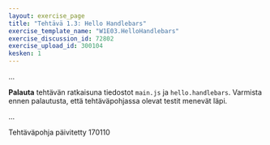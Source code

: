 ```yaml
---
layout: exercise_page
title: "Tehtävä 1.3: Hello Handlebars"
exercise_template_name: "W1E03.HelloHandlebars"
exercise_discussion_id: 72802
exercise_upload_id: 300104
kesken: 1
---
```


...

**Palauta** tehtävän ratkaisuna tiedostot `main.js` ja `hello.handlebars`. Varmista ennen palautusta, että tehtäväpohjassa olevat testit menevät läpi. 

...

Tehtäväpohja päivitetty 170110

